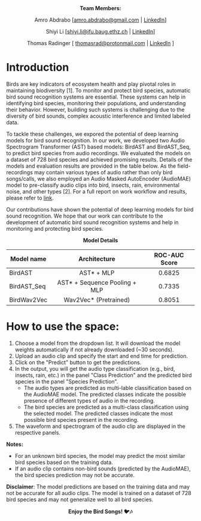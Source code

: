 <div align="center">
<b>Team Members: </b>

Amro Abdrabo [amro.abdrabo@gmail.com | [LinkedIn](https://www.linkedin.com/in/amroabdrabo/)]

Shiyi Li  [shiyi.li@ifu.baug.ethz.ch | [LinkedIn](www.linkedin.com/in/shiyili01)]

Thomas Radinger [ thomasrad@protonmail.com | [LinkedIn](https://www.linkedin.com/in/thomas-radinger-743958142/) ]
</div>

# Introduction 

Birds are key indicators of ecosystem health and play pivotal roles in maintaining biodiversity [1]. To monitor and protect bird species, automatic bird sound recognition systems are essential. These systems can help in identifying bird species, monitoring their populations, and understanding their behavior. However, building such systems is challenging due to the diversity of bird sounds, complex acoustic interference and limited labeled data. 

To tackle these challenges, we expored the potential of deep learning models for bird sound recognition. In our work, we developed two Audio Spectrogram Transformer (AST) based models: BirdAST and BirdAST_Seq, to predict bird species from audio recordings. We evaluated the models on a dataset of 728 bird species and achieved promising results.  Details of the models and evaluation results are provided in the table below. As the field-recordings may contain various types of audio rather than only bird songs/calls, we also employed an Audio Masked AutoEncoder (AudioMAE) model to pre-classify audio clips into bird, insects, rain, environmental noise, and other types [2]. For a full report on work workflow and results, please refer to [link](https://docs.google.com/document/d/17uRGEVz4hxShK4fvWQzIKFJlVwEg9p1rAT9XXDYGE3w/edit?usp=sharing).

Our contributions have shown the potential of deep learning models for bird sound recognition. We hope that our work can contribute to the development of automatic bird sound recognition systems and help in monitoring and protecting bird species.

<div align="center">
<b>Model Details</b>

| Model name       | Architecture                   | ROC-AUC Score |
| ---------------  |:------------------------------:|:-------------:|
| BirdAST          | AST* + MLP                     | 0.6825        |
| BirdAST_Seq      | AST* + Sequence Pooling + MLP  | 0.7335        |
| BirdWav2Vec      | Wav2Vec* (Pretrained)          | 0.8051        |

</div>

# How to use the space:

1. Choose a model from the dropdown list. It will download the model weights automatically if not already downloaded (~30 seconds).
2. Upload an audio clip and specify the start and end time for prediction. 
3. Click on the "Predict" button to get the predictions.
4. In the output, you will get the audio type classification (e.g., bird, insects, rain, etc.) in the panel "Class Prediction" and the predicted bird species in the panel "Species Prediction". 
    * The audio types are predicted as multi-lable classification based on the AudioMAE model. The predicted classes indicate the possible presence of different types of audio in the recording.
    * The bird species are predicted as a multi-class classification using the selected model. The predicted classes indicate the most possible bird species present in the recording. 
5. The waveform and spectrogram of the audio clip are displayed in the respective panels.

**Notes:**
- For an unknown bird species, the model may predict the most similar bird species based on the training data.
- If an audio clip contains non-bird sounds (predicted by the AudioMAE), the bird species prediction may not be accurate.

**Disclaimer**: The model predictions are based on the training data and may not be accurate for all audio clips. The model is trained on a dataset of 728 bird species and may not generalize well to all bird species.

<div align="center">
  <b>Enjoy the Bird Songs! 🐦🎶
</div>

